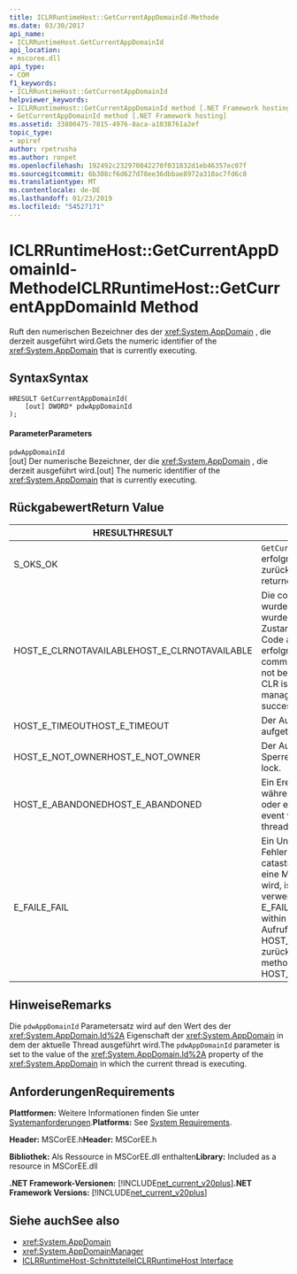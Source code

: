 ```yaml
---
title: ICLRRuntimeHost::GetCurrentAppDomainId-Methode
ms.date: 03/30/2017
api_name:
- ICLRRuntimeHost.GetCurrentAppDomainId
api_location:
- mscoree.dll
api_type:
- COM
f1_keywords:
- ICLRRuntimeHost::GetCurrentAppDomainId
helpviewer_keywords:
- ICLRRuntimeHost::GetCurrentAppDomainId method [.NET Framework hosting]
- GetCurrentAppDomainId method [.NET Framework hosting]
ms.assetid: 33800475-7815-4976-8aca-a1038761a2ef
topic_type:
- apiref
author: rpetrusha
ms.author: ronpet
ms.openlocfilehash: 192492c232970842270f031832d1eb46357ec07f
ms.sourcegitcommit: 6b308cf6d627d78ee36dbbae8972a310ac7fd6c8
ms.translationtype: MT
ms.contentlocale: de-DE
ms.lasthandoff: 01/23/2019
ms.locfileid: "54527171"
---
```

# <a name="iclrruntimehostgetcurrentappdomainid-method"></a><span data-ttu-id="2886e-102">ICLRRuntimeHost::GetCurrentAppDomainId-Methode</span><span class="sxs-lookup"><span data-stu-id="2886e-102">ICLRRuntimeHost::GetCurrentAppDomainId Method</span></span>
<span data-ttu-id="2886e-103">Ruft den numerischen Bezeichner des der <xref:System.AppDomain> , die derzeit ausgeführt wird.</span><span class="sxs-lookup"><span data-stu-id="2886e-103">Gets the numeric identifier of the <xref:System.AppDomain> that is currently executing.</span></span>  
  
## <a name="syntax"></a><span data-ttu-id="2886e-104">Syntax</span><span class="sxs-lookup"><span data-stu-id="2886e-104">Syntax</span></span>  
  
```  
HRESULT GetCurrentAppDomainId(  
    [out] DWORD* pdwAppDomainId  
);  
```  
  
#### <a name="parameters"></a><span data-ttu-id="2886e-105">Parameter</span><span class="sxs-lookup"><span data-stu-id="2886e-105">Parameters</span></span>  
 `pdwAppDomainId`  
 <span data-ttu-id="2886e-106">[out] Der numerische Bezeichner, der die <xref:System.AppDomain> , die derzeit ausgeführt wird.</span><span class="sxs-lookup"><span data-stu-id="2886e-106">[out] The numeric identifier of the <xref:System.AppDomain> that is currently executing.</span></span>  
  
## <a name="return-value"></a><span data-ttu-id="2886e-107">Rückgabewert</span><span class="sxs-lookup"><span data-stu-id="2886e-107">Return Value</span></span>  
  
|<span data-ttu-id="2886e-108">HRESULT</span><span class="sxs-lookup"><span data-stu-id="2886e-108">HRESULT</span></span>|<span data-ttu-id="2886e-109">Beschreibung</span><span class="sxs-lookup"><span data-stu-id="2886e-109">Description</span></span>|  
|-------------|-----------------|  
|<span data-ttu-id="2886e-110">S_OK</span><span class="sxs-lookup"><span data-stu-id="2886e-110">S_OK</span></span>|<span data-ttu-id="2886e-111">`GetCurrentAppDomainId` wurde erfolgreich zurückgegeben.</span><span class="sxs-lookup"><span data-stu-id="2886e-111">`GetCurrentAppDomainId` returned successfully.</span></span>|  
|<span data-ttu-id="2886e-112">HOST_E_CLRNOTAVAILABLE</span><span class="sxs-lookup"><span data-stu-id="2886e-112">HOST_E_CLRNOTAVAILABLE</span></span>|<span data-ttu-id="2886e-113">Die common Language Runtime (CLR) wurde nicht in einen Prozess geladen wurde, oder die CLR ist in einem Zustand, in dem nicht verwalteten Code ausführen oder den Aufruf erfolgreich zu verarbeiten.</span><span class="sxs-lookup"><span data-stu-id="2886e-113">The common language runtime (CLR) has not been loaded into a process, or the CLR is in a state in which it cannot run managed code or process the call successfully.</span></span>|  
|<span data-ttu-id="2886e-114">HOST_E_TIMEOUT</span><span class="sxs-lookup"><span data-stu-id="2886e-114">HOST_E_TIMEOUT</span></span>|<span data-ttu-id="2886e-115">Der Aufruf ist ein Timeout aufgetreten.</span><span class="sxs-lookup"><span data-stu-id="2886e-115">The call timed out.</span></span>|  
|<span data-ttu-id="2886e-116">HOST_E_NOT_OWNER</span><span class="sxs-lookup"><span data-stu-id="2886e-116">HOST_E_NOT_OWNER</span></span>|<span data-ttu-id="2886e-117">Der Aufrufer ist nicht Besitzer der Sperre.</span><span class="sxs-lookup"><span data-stu-id="2886e-117">The caller does not own the lock.</span></span>|  
|<span data-ttu-id="2886e-118">HOST_E_ABANDONED</span><span class="sxs-lookup"><span data-stu-id="2886e-118">HOST_E_ABANDONED</span></span>|<span data-ttu-id="2886e-119">Ein Ereignis wurde abgebrochen, während sich der blockierte Thread oder eine Fiber darauf gewartet.</span><span class="sxs-lookup"><span data-stu-id="2886e-119">An event was canceled while a blocked thread or fiber was waiting on it.</span></span>|  
|<span data-ttu-id="2886e-120">E_FAIL</span><span class="sxs-lookup"><span data-stu-id="2886e-120">E_FAIL</span></span>|<span data-ttu-id="2886e-121">Ein Unbekannter Schwerwiegender Fehler ist aufgetreten.</span><span class="sxs-lookup"><span data-stu-id="2886e-121">An unknown catastrophic failure occurred.</span></span> <span data-ttu-id="2886e-122">Wenn eine Methode E_FAIL zurückgegeben wird, ist die CLR nicht mehr im Prozess verwendet werden.</span><span class="sxs-lookup"><span data-stu-id="2886e-122">If a method returns E_FAIL, the CLR is no longer usable within the process.</span></span> <span data-ttu-id="2886e-123">Nachfolgende Aufrufe zum Hosten der Methoden HOST_E_CLRNOTAVAILABLE zurück.</span><span class="sxs-lookup"><span data-stu-id="2886e-123">Subsequent calls to hosting methods return HOST_E_CLRNOTAVAILABLE.</span></span>|  
  
## <a name="remarks"></a><span data-ttu-id="2886e-124">Hinweise</span><span class="sxs-lookup"><span data-stu-id="2886e-124">Remarks</span></span>  
 <span data-ttu-id="2886e-125">Die `pdwAppDomainId` Parametersatz wird auf den Wert des der <xref:System.AppDomain.Id%2A> Eigenschaft der <xref:System.AppDomain> in dem der aktuelle Thread ausgeführt wird.</span><span class="sxs-lookup"><span data-stu-id="2886e-125">The `pdwAppDomainId` parameter is set to the value of the <xref:System.AppDomain.Id%2A> property of the <xref:System.AppDomain> in which the current thread is executing.</span></span>  
  
## <a name="requirements"></a><span data-ttu-id="2886e-126">Anforderungen</span><span class="sxs-lookup"><span data-stu-id="2886e-126">Requirements</span></span>  
 <span data-ttu-id="2886e-127">**Plattformen:** Weitere Informationen finden Sie unter [Systemanforderungen](../../../../docs/framework/get-started/system-requirements.md).</span><span class="sxs-lookup"><span data-stu-id="2886e-127">**Platforms:** See [System Requirements](../../../../docs/framework/get-started/system-requirements.md).</span></span>  
  
 <span data-ttu-id="2886e-128">**Header:** MSCorEE.h</span><span class="sxs-lookup"><span data-stu-id="2886e-128">**Header:** MSCorEE.h</span></span>  
  
 <span data-ttu-id="2886e-129">**Bibliothek:** Als Ressource in MSCorEE.dll enthalten</span><span class="sxs-lookup"><span data-stu-id="2886e-129">**Library:** Included as a resource in MSCorEE.dll</span></span>  
  
 <span data-ttu-id="2886e-130">**.NET Framework-Versionen:** [!INCLUDE[net_current_v20plus](../../../../includes/net-current-v20plus-md.md)]</span><span class="sxs-lookup"><span data-stu-id="2886e-130">**.NET Framework Versions:** [!INCLUDE[net_current_v20plus](../../../../includes/net-current-v20plus-md.md)]</span></span>  
  
## <a name="see-also"></a><span data-ttu-id="2886e-131">Siehe auch</span><span class="sxs-lookup"><span data-stu-id="2886e-131">See also</span></span>
- <xref:System.AppDomain>
- <xref:System.AppDomainManager>
- [<span data-ttu-id="2886e-132">ICLRRuntimeHost-Schnittstelle</span><span class="sxs-lookup"><span data-stu-id="2886e-132">ICLRRuntimeHost Interface</span></span>](../../../../docs/framework/unmanaged-api/hosting/iclrruntimehost-interface.md)
